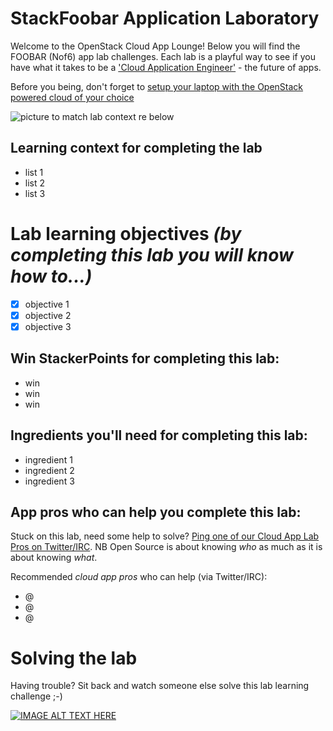 # StackFoobar Application Laboratory

Welcome to the OpenStack Cloud App Lounge!  Below you will find the FOOBAR (Nof6) app lab challenges.  Each lab is a playful way to see if you have what it takes to be a ['Cloud Application Engineer'](/cloud-application-engineer.md) - the future of apps. 

Before you being, don't forget to [setup your laptop with the OpenStack powered cloud of your choice](/prereq)

![picture to match lab context re below](https://foobar.png)

## Learning context for completing the lab
 - list 1
 - list 2
 - list 3

# Lab learning objectives _(by completing this lab you will know how to...)_
 - [x] objective 1
 - [x] objective 2
 - [x] objective 3

## Win StackerPoints for completing this lab:
  - win
  - win
  - win

## Ingredients you'll need for completing this lab:
  - ingredient 1
  - ingredient 2
  - ingredient 3

## App pros who can help you complete this lab:
Stuck on this lab, need some help to solve?  [Ping one of our Cloud App Lab Pros on Twitter/IRC](https://docs.google.com/presentation/d/1RBtAOjxmUh97fXrJlowvqVNmq2-8FxvBIHx2Dts1Jh8/pub?start=true&loop=false&delayms=2000). NB Open Source is about knowing *who* as much as it is about knowing *what*.

Recommended _cloud app pros_ who can help (via Twitter/IRC):
 - @
 - @
 - @
 
# Solving the lab
Having trouble?  Sit back and watch someone else solve this lab learning challenge ;-)

[![IMAGE ALT TEXT HERE](http://img.youtube.com/vi/YOUTUBE_VIDEO_ID_HERE/0.jpg)](http://www.youtube.com/watch?v=YOUTUBE_VIDEO_ID_HERE)

